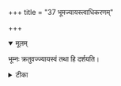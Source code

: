 +++
title = "37 भूमज्यायस्त्वाधिकरणम्"

+++


<details open><summary>मूलम्</summary>

भूम्नः क्रतुवज्ज्यायस्वं तथा हि दर्शयति।
</details>



<details><summary>टीका</summary>

वैश्वानरे समस्तस्य ज्यायस्त्वं क्रतुवद्भवेत् । व्यस्तस्य मूर्धा त इति निषेधं श्रुतिराह हि ॥ [411]
</details>

